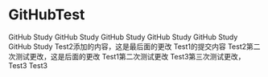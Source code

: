 # GitHubTest
GitHub Study
GitHub Study
GitHub Study
GitHub Study
GitHub Study
GitHub Study
Test2添加的内容，这是最后面的更改
Test1的提交内容
Test2第二次测试更改，这是后面的更改
Test1第二次测试更改
Test3第三次测试更改，Test3 Test3
